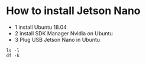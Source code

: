 # How to install Jetson Nano

- 1 install Ubuntu 18.04
- 2 install SDK Manager Nvidia on Ubuntu
- 3 Plug USB Jetson Nano in Ubuntu


```shell
ls -l
df -k
```
